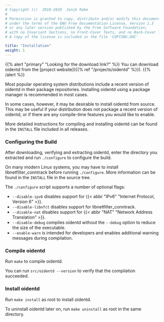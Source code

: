 ```yaml
---
# Copyright (c)  2018-2020  Janik Rabe
#
# Permission is granted to copy, distribute and/or modify this document
# under the terms of the GNU Free Documentation License, Version 1.3
# or any later version published by the Free Software Foundation;
# with no Invariant Sections, no Front-Cover Texts, and no Back-Cover Texts.
# A copy of the license is included in the file 'COPYING.DOC'

title: "Installation"
weight: 1
---
```


{{% alert "primary" "Looking for the download link?" %}}
You can download oidentd from the
[project website]({{% ref "/projects/oidentd" %}}).
{{% /alert %}}

Most popular operating system distributions include a recent version of oidentd
in their package repositories.
Installing oidentd using a package manager is recommended in most cases.

In some cases, however, it may be desirable to install oidentd from source.
This may be useful if your distribution does not package a recent version of
oidentd, or if there are any compile-time features you would like to enable.

More detailed instructions for compiling and installing oidentd can be found in
the `INSTALL` file included in all releases.

### Configuring the Build

After downloading, verifying and extracting oidentd, enter the directory you
extracted and run `./configure` to configure the build.

On many modern Linux systems, you may have to install libnetfilter\_conntrack
before running `./configure`.
More information can be found in the `INSTALL` file in the source tree.

The `./configure` script supports a number of optional flags:

* `--disable-ipv6` disables support for
  {{< abbr "IPv6" "Internet Protocol, Version 6" >}}.
* `--disable-libnfct` disables support for libnetfilter\_conntrack.
* `--disable-nat` disables support for
  {{< abbr "NAT" "Network Address Translation" >}}.
* `--disable-debug` compiles oidentd without the `--debug` option to reduce the
  size of the executable.
* `--enable-warn` is intended for developers and enables additional warning
  messages during compilation.

### Compile oidentd

Run `make` to compile oidentd.

You can run `src/oidentd --version` to verify that the compilation succeeded.

### Install oidentd

Run `make install` as root to install oidentd.

To uninstall oidentd later on, run `make uninstall` as root in the same
directory.
